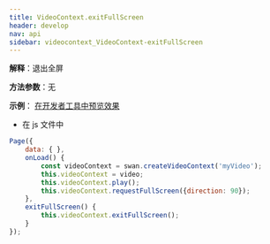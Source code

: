 ```yaml
---
title: VideoContext.exitFullScreen 
header: develop
nav: api
sidebar: videocontext_VideoContext-exitFullScreen 
---
```


  
 
**解释**：退出全屏

**方法参数**：无
 
**示例**：
<a href="swanide://fragment/57d35540eadfdeb3d37d3a10cfdfb9cf1573479499167" title="在开发者工具中预览效果" target="_self">在开发者工具中预览效果</a>


* 在 js 文件中

```js
Page({
    data: { },
    onLoad() {
        const videoContext = swan.createVideoContext('myVideo');
        this.videoContext = video;
        this.videoContext.play();
        this.videoContext.requestFullScreen({direction: 90});
    },
    exitFullScreen() {
        this.videoContext.exitFullScreen();
    }
});
```
